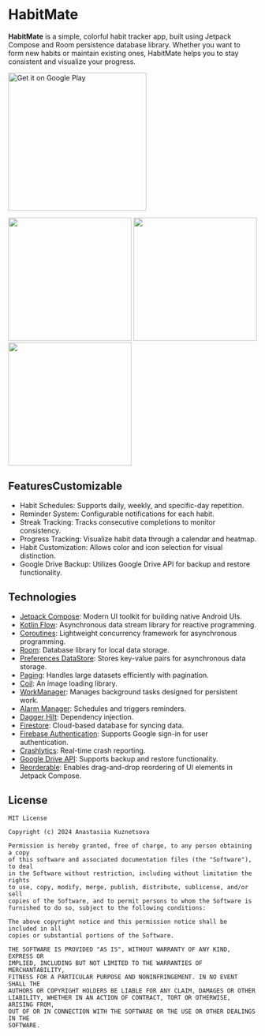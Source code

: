 # HabitMate

**HabitMate** is a simple, colorful habit tracker app, built using Jetpack Compose and Room persistence database library. 
Whether you want to form new habits or maintain existing ones, HabitMate helps you to stay consistent and visualize your progress.

<a href='https://play.google.com/store/apps/details?id=com.skytoph.taski'><img alt='Get it on Google Play' src='https://play.google.com/intl/en_us/badges/static/images/badges/en_badge_web_generic.png' width="280"/></a>

<img src="https://github.com/skytoph/HabitMate/assets/44202107/219289e8-ea4f-411e-b1c8-7a8202fcaa8a" width="250"> <img src="https://github.com/skytoph/HabitMate/assets/44202107/d3d763e5-61f1-41a7-b3c7-883b86aa4c01" width="250"> <img src="https://github.com/skytoph/HabitMate/assets/44202107/72d2dd4b-1bc6-40ee-93a7-731485d21ef0" width="250">

## FeaturesCustomizable 
- Habit Schedules: Supports daily, weekly, and specific-day repetition.
- Reminder System: Configurable notifications for each habit.
- Streak Tracking: Tracks consecutive completions to monitor consistency.
- Progress Tracking: Visualize habit data through a calendar and heatmap.
- Habit Customization: Allows color and icon selection for visual distinction.
- Google Drive Backup: Utilizes Google Drive API for backup and restore functionality.

## Technologies
- [Jetpack Compose](https://developer.android.com/jetpack/compose): Modern UI toolkit for building native Android UIs.
- [Kotlin Flow](https://kotlinlang.org/docs/flow.html): Asynchronous data stream library for reactive programming.
- [Coroutines](https://kotlinlang.org/docs/coroutines-overview.html): Lightweight concurrency framework for asynchronous programming.
- [Room](https://developer.android.com/training/data-storage/room): Database library for local data storage.
- [Preferences DataStore](https://developer.android.com/topic/libraries/architecture/datastore): Stores key-value pairs for asynchronous data storage.
- [Paging](https://developer.android.com/topic/libraries/architecture/paging/v3-overview): Handles large datasets efficiently with pagination.
- [Coil](https://coil-kt.github.io/coil/compose/): An image loading library.
- [WorkManager](https://developer.android.com/topic/libraries/architecture/workmanager): Manages background tasks designed for persistent work.
- [Alarm Manager](https://developer.android.com/develop/background-work/services/alarms/schedule): Schedules and triggers reminders.
- [Dagger Hilt](https://dagger.dev/hilt): Dependency injection.
- [Firestore](https://firebase.google.com/docs/firestore): Cloud-based database for syncing data.
- [Firebase Authentication](https://firebase.google.com/docs/auth): Supports Google sign-in for user authentication.
- [Crashlytics](https://firebase.google.com/products/crashlytics): Real-time crash reporting.
- [Google Drive API](https://developers.google.com/drive/api/guides/about-sdk): Supports backup and restore functionality.
- [Reorderable](https://github.com/aclassen/ComposeReorderable): Enables drag-and-drop reordering of UI elements in Jetpack Compose.

## License
```
MIT License

Copyright (c) 2024 Anastasiia Kuznetsova

Permission is hereby granted, free of charge, to any person obtaining a copy
of this software and associated documentation files (the "Software"), to deal
in the Software without restriction, including without limitation the rights
to use, copy, modify, merge, publish, distribute, sublicense, and/or sell
copies of the Software, and to permit persons to whom the Software is
furnished to do so, subject to the following conditions:

The above copyright notice and this permission notice shall be included in all
copies or substantial portions of the Software.

THE SOFTWARE IS PROVIDED "AS IS", WITHOUT WARRANTY OF ANY KIND, EXPRESS OR
IMPLIED, INCLUDING BUT NOT LIMITED TO THE WARRANTIES OF MERCHANTABILITY,
FITNESS FOR A PARTICULAR PURPOSE AND NONINFRINGEMENT. IN NO EVENT SHALL THE
AUTHORS OR COPYRIGHT HOLDERS BE LIABLE FOR ANY CLAIM, DAMAGES OR OTHER
LIABILITY, WHETHER IN AN ACTION OF CONTRACT, TORT OR OTHERWISE, ARISING FROM,
OUT OF OR IN CONNECTION WITH THE SOFTWARE OR THE USE OR OTHER DEALINGS IN THE
SOFTWARE.
```
